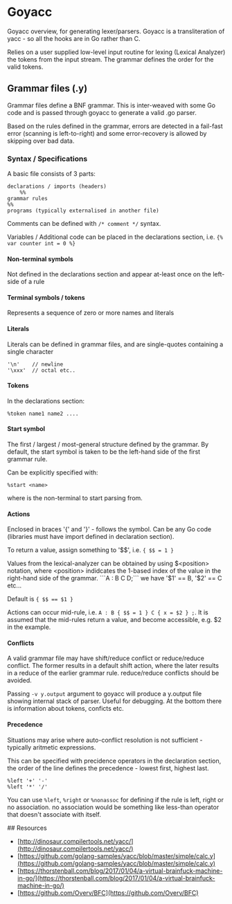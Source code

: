 # Goyacc

Goyacc overview, for generating lexer/parsers. Goyacc is a transliteration of yacc - so all the hooks are in Go rather than C.

Relies on a user supplied low-level input routine for lexing (Lexical Analyzer) the tokens from the input stream. The grammar defines
the order for the valid tokens.

## Grammar files (.y)

Grammar files define a BNF grammar. This is inter-weaved with some Go code and is passed through goyacc to generate a valid .go parser.

Based on the rules defined in the grammar, errors are detected in a fail-fast error (scanning is left-to-right) and some error-recovery
is allowed by skipping over bad data.

### Syntax / Specifications

A basic file consists of 3 parts:

	declarations / imports (headers)
        %%
	grammar rules
	%%
	programs (typically externalised in another file)

Comments can be defined with ```/* comment */``` syntax.

Variables / Additional code can be placed in the declarations section, i.e. ```{% var counter int = 0 %}```

#### Non-terminal symbols

Not defined in the declarations section and appear at-least once on the left-side of a rule

#### Terminal symbols / tokens

Represents a sequence of zero or more names and literals

#### Literals

Literals can be defined in grammar files, and are single-quotes containing a single character

	'\n'	// newline
	'\xxx'	// octal etc..

#### Tokens

In the declarations section:

	%token name1 name2 ....

#### Start symbol

The first / largest / most-general structure defined by the grammar. By default, the start symbol is taken to be the left-hand side of the first grammar rule.

Can be explicitly specified with:

	%start <name>

where <name> is the non-terminal to start parsing from.

#### Actions

Enclosed in braces '{' and '}' - follows the symbol. Can be any Go code (libraries must have import defined in declaration section).

To return a value, assign something to '$$', i.e. ```{ $$ = 1 }```

Values from the lexical-analyzer can be obtained by using $<position> notation, where <position> indidcates the 1-based index of the value in the
right-hand side of the grammar. ```A : B C D;``` we have '$1' == B, '$2' == C etc...

Default is ```{ $$ == $1 }```

Actions can occur mid-rule, i.e. ```A : B { $$ = 1 } C { x = $2 } ;```. It is assumed that the mid-rules return a value, and become accessible, e.g. $2 in the example.

#### Conflicts

A valid grammar file may have shift/reduce conflict or reduce/reduce conflict. The former results in a default shift action, where the later results in a reduce of the earlier grammar rule. reduce/reduce conflicts should be avoided.

Passing ```-v y.output``` argument to goyacc will produce a y.output file showing internal stack of parser. Useful for debugging. At the bottom there is information about tokens, conficts etc.

#### Precedence

Situations may arise where auto-conflict resolution is not sufficient - typically aritmetic expressions.

This can be specified with precidence operators in the declaration section, the order of the line defines the precedence - lowest first, highest last.

	%left '+' '-'
	%left '*' '/'

You can use ```%left```, ```%right``` or ```%nonassoc``` for defining if the rule is left, right or no association. no association would be something like less-than operator that doesn't associate with itself.

## Resources

* [http://dinosaur.compilertools.net/yacc/](http://dinosaur.compilertools.net/yacc/)
* [https://github.com/golang-samples/yacc/blob/master/simple/calc.y](https://github.com/golang-samples/yacc/blob/master/simple/calc.y)
* [https://thorstenball.com/blog/2017/01/04/a-virtual-brainfuck-machine-in-go/](https://thorstenball.com/blog/2017/01/04/a-virtual-brainfuck-machine-in-go/)
* [https://github.com/Overv/BFC](https://github.com/Overv/BFC)
